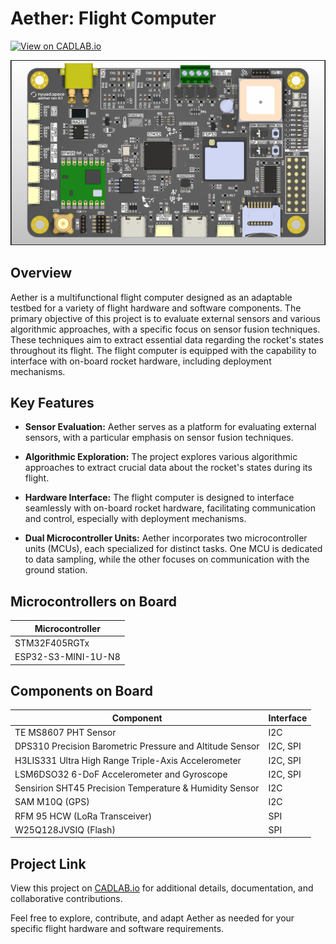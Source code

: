 # Aether: Flight Computer

[![View on CADLAB.io](https://img.shields.io/badge/View%20on-CADLAB.io-blue.svg)](https://cadlab.io/project/27167)

![Aether](aether.png)

## Overview

Aether is a multifunctional flight computer designed as an adaptable testbed for a variety of flight hardware and software components. The primary objective of this project is to evaluate external sensors and various algorithmic approaches, with a specific focus on sensor fusion techniques. These techniques aim to extract essential data regarding the rocket's states throughout its flight. The flight computer is equipped with the capability to interface with on-board rocket hardware, including deployment mechanisms.

## Key Features

- **Sensor Evaluation:** Aether serves as a platform for evaluating external sensors, with a particular emphasis on sensor fusion techniques.

- **Algorithmic Exploration:** The project explores various algorithmic approaches to extract crucial data about the rocket's states during its flight.

- **Hardware Interface:** The flight computer is designed to interface seamlessly with on-board rocket hardware, facilitating communication and control, especially with deployment mechanisms.

- **Dual Microcontroller Units:** Aether incorporates two microcontroller units (MCUs), each specialized for distinct tasks. One MCU is dedicated to data sampling, while the other focuses on communication with the ground station.

## Microcontrollers on Board

| Microcontroller         |
|-------------------------|
| STM32F405RGTx           |
| ESP32-S3-MINI-1U-N8     |

## Components on Board

| Component                                         | Interface |
|------------------------------------------------|-----------|
| TE MS8607 PHT Sensor                           | I2C       |
| DPS310 Precision Barometric Pressure and Altitude Sensor | I2C, SPI  |
| H3LIS331 Ultra High Range Triple-Axis Accelerometer | I2C, SPI  |
| LSM6DSO32 6-DoF Accelerometer and Gyroscope    | I2C, SPI  |
| Sensirion SHT45 Precision Temperature & Humidity Sensor | I2C       |
| SAM M10Q (GPS)                                       | I2C       |
| RFM 95 HCW (LoRa Transceiver)                                | SPI       |
| W25Q128JVSIQ (Flash)                           | SPI       |

## Project Link

View this project on [CADLAB.io](https://cadlab.io/project/27167) for additional details, documentation, and collaborative contributions.

Feel free to explore, contribute, and adapt Aether as needed for your specific flight hardware and software requirements.
